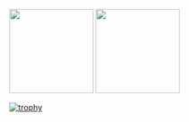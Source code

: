 <p>
  <img height="150px" src="https://github-readme-stats.vercel.app/api?username=sho-ts&show_icons=true&theme=radical" />
  <img height="150px" src="https://github-readme-stats.vercel.app/api/top-langs/?username=sho-ts&hide=blade&theme=radical&layout=compact" />
</p>

[![trophy](https://github-profile-trophy.vercel.app/?username=sho-ts&theme=radical)](https://github.com/ryo-ma/github-profile-trophy)

